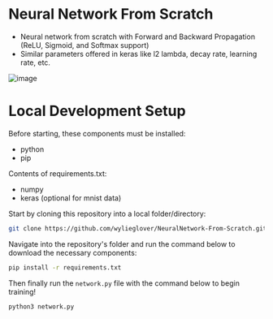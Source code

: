 # Neural Network From Scratch
* Neural network from scratch with Forward and Backward Propagation (ReLU, Sigmoid, and Softmax support)
* Similar parameters offered in keras like l2 lambda, decay rate, learning rate, etc.

![image](https://github.com/wylieglover/NeuralNetwork-From-Scratch/assets/70774631/970f0883-57b1-42cd-9b4a-64d979d358a4)


# Local Development Setup
Before starting, these components must be installed:
- python
- pip

Contents of requirements.txt:
- numpy
- keras (optional for mnist data)

Start by cloning this repository into a local folder/directory:
```sh
git clone https://github.com/wylieglover/NeuralNetwork-From-Scratch.git
```

Navigate into the repository's folder and run the command below to download the necessary components:
```sh
pip install -r requirements.txt
```

Then finally run the ```network.py``` file with the command below to begin training!
```sh
python3 network.py
```
